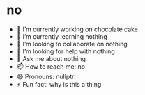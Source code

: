 # no

- 🔭 I’m currently working on chocolate cake
- 🌱 I’m currently learning nothing
- 👯 I’m looking to collaborate on nothing
- 🤔 I’m looking for help with nothing
- 💬 Ask me about nothing
- 📫 How to reach me: no
- 😄 Pronouns: nullptr
- ⚡ Fun fact: why is this a thing
